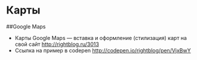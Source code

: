 # Карты
##Google Maps
* Карты Google Maps — вставка и оформление (стилизация) карт на свой сайт http://rightblog.ru/3013
* Cсылка на пример в codepen http://codepen.io/rightblog/pen/VjxBwY